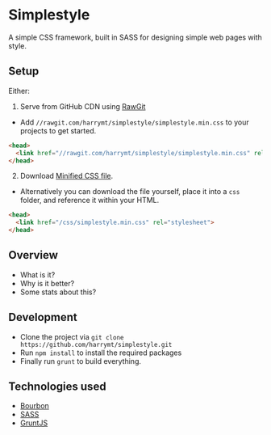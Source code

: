 # Simplestyle

A simple CSS framework, built in SASS for designing simple web pages with style.

## Setup

Either:

1. Serve from GitHub CDN using [RawGit](http://rawgit.com/)

  - Add `//rawgit.com/harrymt/simplestyle/simplestyle.min.css` to your projects to get started.


  ```html
  <head>
    <link href="//rawgit.com/harrymt/simplestyle/simplestyle.min.css" rel="stylesheet">
  </head>
  ```

2. Download [Minified CSS file](/simplestyle.min.css).

  - Alternatively you can download the file yourself, place it into a `css` folder, and reference it within your HTML.


  ```html
  <head>
    <link href="/css/simplestyle.min.css" rel="stylesheet">
  </head>
  ```

## Overview

- What is it?
- Why is it better?
- Some stats about this?

## Development

- Clone the project via `git clone https://github.com/harrymt/simplestyle.git`
- Run `npm install` to install the required packages
- Finally run `grunt` to build everything.


## Technologies used

- [Bourbon](http://bourbon.io/)
- [SASS](http://sass-lang.com/)
- [GruntJS](http://gruntjs.com/)
